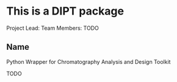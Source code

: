 This is a DIPT package
======================

Project Lead: 
Team Members:
TODO

Name
----

Python Wrapper for Chromatography Analysis and Design Toolkit

TODO

